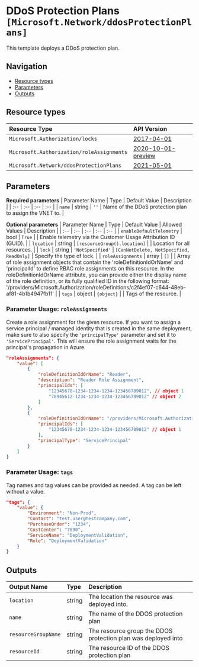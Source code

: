# DDoS Protection Plans `[Microsoft.Network/ddosProtectionPlans]`

This template deploys a DDoS protection plan.

## Navigation

- [Resource types](#Resource-types)
- [Parameters](#Parameters)
- [Outputs](#Outputs)

## Resource types

| Resource Type | API Version |
| :-- | :-- |
| `Microsoft.Authorization/locks` | [2017-04-01](https://docs.microsoft.com/en-us/azure/templates/Microsoft.Authorization/2017-04-01/locks) |
| `Microsoft.Authorization/roleAssignments` | [2020-10-01-preview](https://docs.microsoft.com/en-us/azure/templates/Microsoft.Authorization/2020-10-01-preview/roleAssignments) |
| `Microsoft.Network/ddosProtectionPlans` | [2021-05-01](https://docs.microsoft.com/en-us/azure/templates/Microsoft.Network/2021-05-01/ddosProtectionPlans) |

## Parameters

**Required parameters**
| Parameter Name | Type | Default Value | Description |
| :-- | :-- | :-- | :-- |
| `name` | string | `''` | Name of the DDoS protection plan to assign the VNET to. |

**Optional parameters**
| Parameter Name | Type | Default Value | Allowed Values | Description |
| :-- | :-- | :-- | :-- | :-- |
| `enableDefaultTelemetry` | bool | `True` |  | Enable telemetry via the Customer Usage Attribution ID (GUID). |
| `location` | string | `[resourceGroup().location]` |  | Location for all resources. |
| `lock` | string | `'NotSpecified'` | `[CanNotDelete, NotSpecified, ReadOnly]` | Specify the type of lock. |
| `roleAssignments` | array | `[]` |  | Array of role assignment objects that contain the 'roleDefinitionIdOrName' and 'principalId' to define RBAC role assignments on this resource. In the roleDefinitionIdOrName attribute, you can provide either the display name of the role definition, or its fully qualified ID in the following format: '/providers/Microsoft.Authorization/roleDefinitions/c2f4ef07-c644-48eb-af81-4b1b4947fb11' |
| `tags` | object | `{object}` |  | Tags of the resource. |


### Parameter Usage: `roleAssignments`

Create a role assignment for the given resource. If you want to assign a service principal / managed identity that is created in the same deployment, make sure to also specify the `'principalType'` parameter and set it to `'ServicePrincipal'`. This will ensure the role assignment waits for the principal's propagation in Azure.

```json
"roleAssignments": {
    "value": [
        {
            "roleDefinitionIdOrName": "Reader",
            "description": "Reader Role Assignment",
            "principalIds": [
                "12345678-1234-1234-1234-123456789012", // object 1
                "78945612-1234-1234-1234-123456789012" // object 2
            ]
        },
        {
            "roleDefinitionIdOrName": "/providers/Microsoft.Authorization/roleDefinitions/c2f4ef07-c644-48eb-af81-4b1b4947fb11",
            "principalIds": [
                "12345678-1234-1234-1234-123456789012" // object 1
            ],
            "principalType": "ServicePrincipal"
        }
    ]
}
```

### Parameter Usage: `tags`

Tag names and tag values can be provided as needed. A tag can be left without a value.

```json
"tags": {
    "value": {
        "Environment": "Non-Prod",
        "Contact": "test.user@testcompany.com",
        "PurchaseOrder": "1234",
        "CostCenter": "7890",
        "ServiceName": "DeploymentValidation",
        "Role": "DeploymentValidation"
    }
}
```

## Outputs

| Output Name | Type | Description |
| :-- | :-- | :-- |
| `location` | string | The location the resource was deployed into. |
| `name` | string | The name of the DDOS protection plan |
| `resourceGroupName` | string | The resource group the DDOS protection plan was deployed into |
| `resourceId` | string | The resource ID of the DDOS protection plan |
